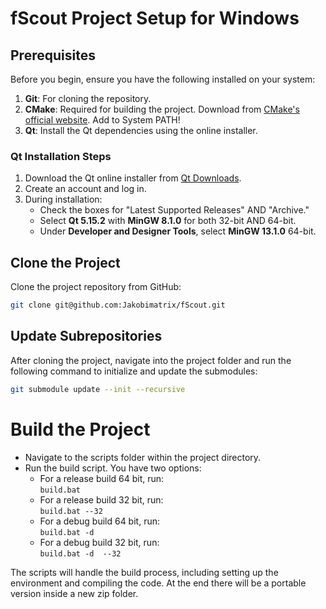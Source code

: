 

# fScout Project Setup for Windows

## Prerequisites

Before you begin, ensure you have the following installed on your system:

1. **Git**: For cloning the repository.
2. **CMake**: Required for building the project. Download from [CMake's official website](https://cmake.org/download/). Add to System PATH!
3. **Qt**: Install the Qt dependencies using the online installer.

### Qt Installation Steps

1. Download the Qt online installer from [Qt Downloads](https://www.qt.io/download).
2. Create an account and log in.
3. During installation:
   - Check the boxes for "Latest Supported Releases" AND "Archive."
   - Select **Qt 5.15.2** with **MinGW 8.1.0** for both 32-bit AND 64-bit.
   - Under **Developer and Designer Tools**, select **MinGW 13.1.0** 64-bit.

## Clone the Project

Clone the project repository from GitHub:

```bash
git clone git@github.com:Jakobimatrix/fScout.git
```

## Update Subrepositories

After cloning the project, navigate into the project folder and run the following command to initialize and update the submodules:

```bash
git submodule update --init --recursive
```

# Build the Project

 - Navigate to the scripts folder within the project directory.
 - Run the build script. You have two options:  
   - For a release build 64 bit, run:  
        `build.bat`
   - For a release build 32 bit, run:  
        `build.bat --32`
   - For a debug build 64 bit, run:  
        `build.bat -d`
   - For a debug build 32 bit, run:  
        `build.bat -d  --32`

The scripts will handle the build process, including setting up the environment and compiling the code.
At the end there will be a portable version inside a new zip folder.